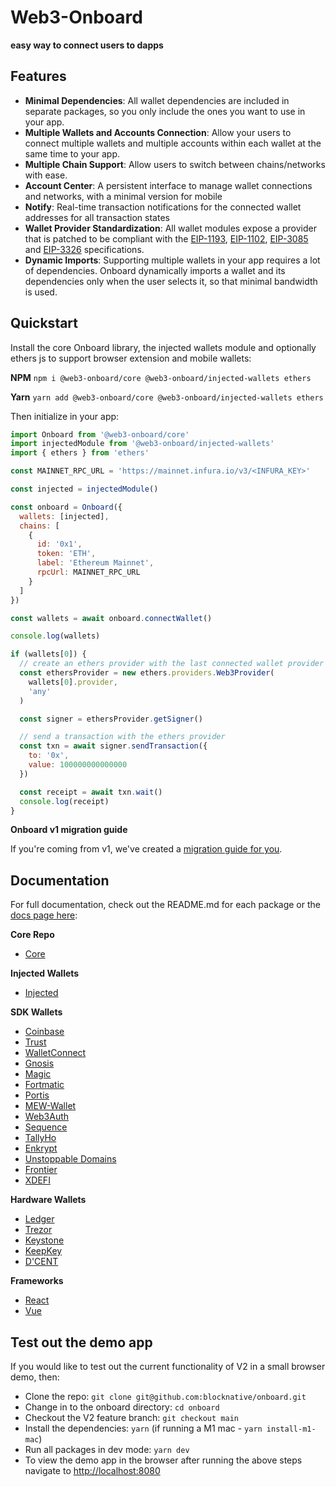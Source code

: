 # Web3-Onboard

**easy way to connect users to dapps**

## Features

- **Minimal Dependencies**: All wallet dependencies are included in separate packages, so you only include the ones you want to use in your app.
- **Multiple Wallets and Accounts Connection**: Allow your users to connect multiple wallets and multiple accounts within each wallet at the same time to your app.
- **Multiple Chain Support**: Allow users to switch between chains/networks with ease.
- **Account Center**: A persistent interface to manage wallet connections and networks, with a minimal version for mobile
- **Notify**: Real-time transaction notifications for the connected wallet addresses for all transaction states
- **Wallet Provider Standardization**: All wallet modules expose a provider that is patched to be compliant with the [EIP-1193](https://eips.ethereum.org/EIPS/eip-1193), [EIP-1102](https://eips.ethereum.org/EIPS/eip-1102), [EIP-3085](https://eips.ethereum.org/EIPS/eip-3085) and [EIP-3326](https://ethereum-magicians.org/t/eip-3326-wallet-switchethereumchain/5471) specifications.
- **Dynamic Imports**: Supporting multiple wallets in your app requires a lot of dependencies. Onboard dynamically imports a wallet and its dependencies only when the user selects it, so that minimal bandwidth is used.

## Quickstart

Install the core Onboard library, the injected wallets module and optionally ethers js to support browser extension and mobile wallets:

**NPM**
`npm i @web3-onboard/core @web3-onboard/injected-wallets ethers`

**Yarn**
`yarn add @web3-onboard/core @web3-onboard/injected-wallets ethers`

Then initialize in your app:

```javascript
import Onboard from '@web3-onboard/core'
import injectedModule from '@web3-onboard/injected-wallets'
import { ethers } from 'ethers'

const MAINNET_RPC_URL = 'https://mainnet.infura.io/v3/<INFURA_KEY>'

const injected = injectedModule()

const onboard = Onboard({
  wallets: [injected],
  chains: [
    {
      id: '0x1',
      token: 'ETH',
      label: 'Ethereum Mainnet',
      rpcUrl: MAINNET_RPC_URL
    }
  ]
})

const wallets = await onboard.connectWallet()

console.log(wallets)

if (wallets[0]) {
  // create an ethers provider with the last connected wallet provider
  const ethersProvider = new ethers.providers.Web3Provider(
    wallets[0].provider,
    'any'
  )

  const signer = ethersProvider.getSigner()

  // send a transaction with the ethers provider
  const txn = await signer.sendTransaction({
    to: '0x',
    value: 100000000000000
  })

  const receipt = await txn.wait()
  console.log(receipt)
}
```

**Onboard v1 migration guide**

If you're coming from v1, we've created a [migration guide for you](https://onboard.blocknative.com/docs/overview/onboard.js-migration-guide#background).

## Documentation

For full documentation, check out the README.md for each package or the [docs page here](https://onboard.blocknative.com/docs/overview/introduction#features):

**Core Repo**

- [Core](packages/core/README.md)

**Injected Wallets**

- [Injected](packages/injected/README.md)

**SDK Wallets**

- [Coinbase](packages/coinbase/README.md)
- [Trust](packages/trust/README.md)
- [WalletConnect](packages/walletconnect/README.md)
- [Gnosis](packages/gnosis/README.md)
- [Magic](packages/magic/README.md)
- [Fortmatic](packages/fortmatic/README.md)
- [Portis](packages/portis/README.md)
- [MEW-Wallet](packages/mew-wallet/README.md)
- [Web3Auth](packages/web3auth/README.md)
- [Sequence](packages/sequence/README.md)
- [TallyHo](packages/tallyho/README.md)
- [Enkrypt](packages/enkrypt/README.md)
- [Unstoppable Domains](packages/uauth/README.md)
- [Frontier](packages/frontier/README.md)
- [XDEFI](packages/xdefi/README.md)

**Hardware Wallets**

- [Ledger](packages/ledger/README.md)
- [Trezor](packages/trezor/README.md)
- [Keystone](packages/keystone/README.md)
- [KeepKey](packages/keepkey/README.md)
- [D'CENT](packages/dcent/README.md)

**Frameworks**

- [React](packages/react/README.md)
- [Vue](packages/vue/README.md)

## Test out the demo app

If you would like to test out the current functionality of V2 in a small browser demo, then:

- Clone the repo: `git clone git@github.com:blocknative/onboard.git`
- Change in to the onboard directory: `cd onboard`
- Checkout the V2 feature branch: `git checkout main`
- Install the dependencies: `yarn` (if running a M1 mac - `yarn install-m1-mac`)
- Run all packages in dev mode: `yarn dev`
- To view the demo app in the browser after running the above steps navigate to [http://localhost:8080](http://localhost:8080)
